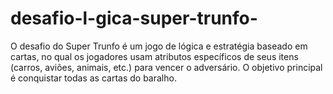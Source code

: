 # desafio-l-gica-super-trunfo-
O desafio do Super Trunfo é um jogo de lógica e estratégia baseado em cartas, no qual os jogadores usam atributos específicos de seus itens (carros, aviões, animais, etc.) para vencer o adversário. O objetivo principal é conquistar todas as cartas do baralho.
